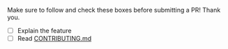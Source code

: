 Make sure to follow and check these boxes before submitting a PR! Thank you.

- [ ] Explain the feature
- [ ] Read [CONTRIBUTING.md](https://github.com/bsdci/libioc/blob/master/CONTRIBUTING.md)

